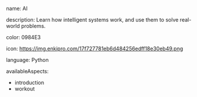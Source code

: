 name: AI

description: Learn how intelligent systems work, and use them to solve real-world problems.

color: 0984E3

icon: https://img.enkipro.com/17f727781eb6d484256edff18e30eb49.png

language: Python

availableAspects:
  - introduction
  - workout
